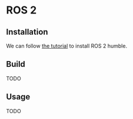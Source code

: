 # ROS 2

## Installation

We can follow [the tutorial](https://docs.ros.org/en/humble/Installation/Ubuntu-Install-Debs.html) to install ROS 2 humble.

## Build

TODO

## Usage

TODO

